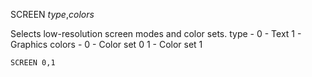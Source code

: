SCREEN *type*,*colors*

Selects low-resolution screen modes and color sets.
  type    - 0 - Text
            1 - Graphics
  colors  - 0 - Color set 0
            1 - Color set 1

```ecb2
SCREEN 0,1
```
